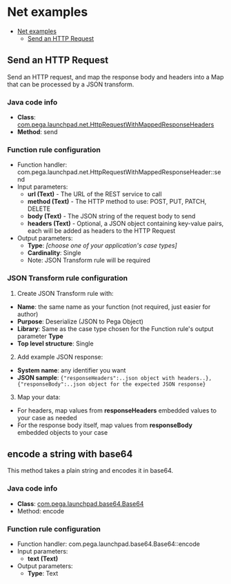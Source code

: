 # Net examples

<!-- TOC -->
* [Net examples](#net-examples)
  * [Send an HTTP Request](#Send-an-HTTP-Request)
<!-- TOC -->

## Send an HTTP Request

Send an HTTP request, and map the response body and headers into a Map that can be processed by a JSON transform.

### Java code info
- **Class**: [com.pega.launchpad.net.HttpRequestWithMappedResponseHeaders](src/main/java/com/pega/launchpad/net/HttpRequestWithMappedResponseHeaders.java)
- **Method**: send

### Function rule configuration

- Function handler: com.pega.launchpad.net.HttpRequestWithMappedResponseHeader::send
- Input parameters:
  - **url (Text)** - The URL of the REST service to call
  - **method (Text)** - The HTTP method to use: POST, PUT, PATCH, DELETE
  - **body (Text)** - The JSON string of the request body to send
  - **headers (Text)** - Optional, a JSON object containing key-value pairs, each will be added as headers to the HTTP Request
- Output parameters:
  - **Type**: *[choose one of your application's case types]*
  - **Cardinality**: Single
  - Note: JSON Transform rule will be required
    
### JSON Transform rule configuration

1. Create JSON Transform rule with:
- **Name**: the same name as your function (not required, just easier for author)
- **Purpose**: Deserialize (JSON to Pega Object)
- **Library**: Same as the case type chosen for the Function rule's output parameter **Type**
- **Top level structure**: Single
2. Add example JSON response:
- **System name**: any identifier you want
- **JSON sample**: ```{"responseHeaders":..json object with headers..},{"responseBody":..json object for the expected JSON response}```
3. Map your data:
- For headers, map values from **responseHeaders** embedded values to your case as needed
- For the response body itself, map values from **responseBody** embedded objects to your case

## encode a string with base64

This method takes a plain string and encodes it in base64.

### Java code info
- **Class**: [com.pega.launchpad.base64.Base64](src/main/java/com/pega/launchpad/base64/Base64.java)
- Method: encode

### Function rule configuration
- Function handler: com.pega.launchpad.base64.Base64::encode
- Input parameters:
  - **text (Text)**
- Output parameters:
  - **Type**: Text
